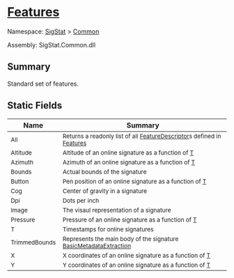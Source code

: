 # [Features](./Features.md)

Namespace: [SigStat]() > [Common](./README.md)

Assembly: SigStat.Common.dll

## Summary
Standard set of features.

## Static Fields

| Name | Summary | 
| --- | --- | 
| <sub>All</sub><!--aaaaaaaaaaaaaaaaaaaaaaaaaaaaaaaaaaaaaaaaaaaaaaaaaaaaaaaaaaa-->| <sub>Returns a readonly list of all [FeatureDescriptor](https://github.com/hargitomi97/sigstat/blob/master/docs/md/SigStat/Common/FeatureDescriptor.md)s defined in [Features](https://github.com/hargitomi97/sigstat/blob/master/docs/md/SigStat/Common/Features.md)</sub>| <br>
| <sub>Altitude</sub><!--aaaaaaaaaaaaaaaaaaaaaaaaaaaaaaaaaaaaaaaaaaaaaaaaaaaaaaaaaaa-->| <sub>Altitude of an online signature as a function of [T](https://github.com/hargitomi97/sigstat/blob/master/docs/md/SigStat/Common/Features.md)</sub>| <br>
| <sub>Azimuth</sub><!--aaaaaaaaaaaaaaaaaaaaaaaaaaaaaaaaaaaaaaaaaaaaaaaaaaaaaaaaaaa-->| <sub>Azimuth of an online signature as a function of [T](https://github.com/hargitomi97/sigstat/blob/master/docs/md/SigStat/Common/Features.md)</sub>| <br>
| <sub>Bounds</sub><!--aaaaaaaaaaaaaaaaaaaaaaaaaaaaaaaaaaaaaaaaaaaaaaaaaaaaaaaaaaa-->| <sub>Actual bounds of the signature</sub>| <br>
| <sub>Button</sub><!--aaaaaaaaaaaaaaaaaaaaaaaaaaaaaaaaaaaaaaaaaaaaaaaaaaaaaaaaaaa-->| <sub>Pen position of an online signature as a function of [T](https://github.com/hargitomi97/sigstat/blob/master/docs/md/SigStat/Common/Features.md)</sub>| <br>
| <sub>Cog</sub><!--aaaaaaaaaaaaaaaaaaaaaaaaaaaaaaaaaaaaaaaaaaaaaaaaaaaaaaaaaaa-->| <sub>Center of gravity in a signature</sub>| <br>
| <sub>Dpi</sub><!--aaaaaaaaaaaaaaaaaaaaaaaaaaaaaaaaaaaaaaaaaaaaaaaaaaaaaaaaaaa-->| <sub>Dots per inch</sub>| <br>
| <sub>Image</sub><!--aaaaaaaaaaaaaaaaaaaaaaaaaaaaaaaaaaaaaaaaaaaaaaaaaaaaaaaaaaa-->| <sub>The visaul representation of a signature</sub>| <br>
| <sub>Pressure</sub><!--aaaaaaaaaaaaaaaaaaaaaaaaaaaaaaaaaaaaaaaaaaaaaaaaaaaaaaaaaaa-->| <sub>Pressure of an online signature as a function of [T](https://github.com/hargitomi97/sigstat/blob/master/docs/md/SigStat/Common/Features.md)</sub>| <br>
| <sub>T</sub><!--aaaaaaaaaaaaaaaaaaaaaaaaaaaaaaaaaaaaaaaaaaaaaaaaaaaaaaaaaaa-->| <sub>Timestamps for online signatures</sub>| <br>
| <sub>TrimmedBounds</sub><!--aaaaaaaaaaaaaaaaaaaaaaaaaaaaaaaaaaaaaaaaaaaaaaaaaaaaaaaaaaa-->| <sub>Represents the main body of the signature [BasicMetadataExtraction](https://github.com/hargitomi97/sigstat/blob/master/docs/md/SigStat/Common/BasicMetadataExtraction.md)</sub>| <br>
| <sub>X</sub><!--aaaaaaaaaaaaaaaaaaaaaaaaaaaaaaaaaaaaaaaaaaaaaaaaaaaaaaaaaaa-->| <sub>X coordinates of an online signature as a function of [T](https://github.com/hargitomi97/sigstat/blob/master/docs/md/SigStat/Common/Features.md)</sub>| <br>
| <sub>Y</sub><!--aaaaaaaaaaaaaaaaaaaaaaaaaaaaaaaaaaaaaaaaaaaaaaaaaaaaaaaaaaa-->| <sub>Y coordinates of an online signature as a function of [T](https://github.com/hargitomi97/sigstat/blob/master/docs/md/SigStat/Common/Features.md)</sub>| <br>


